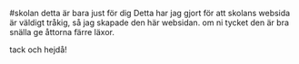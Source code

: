 #skolan
detta är bara just för dig Detta har jag gjort för att skolans websida är väldigt tråkig,
så jag skapade den här websidan. om ni tycket den är bra snälla ge åttorna färre läxor. 


 tack och hejdå!
